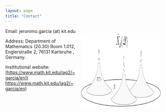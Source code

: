 ```yaml
---
layout: page
title: "Contact"
---
```

<img align="right" width="250" height="230" style="margin:16px;" src="ConeOff.png">

Email: jeronimo.garcia (at) kit.edu

Address: Department of Mathematics (20.30) Room 1.012, Englerstraße 2, 76131 Karlsruhe , Germany.

Insititutional website: [https://www.math.kit.edu/iag2/~garcia/en]( https://www.math.kit.edu/iag2/~garcia/en)
